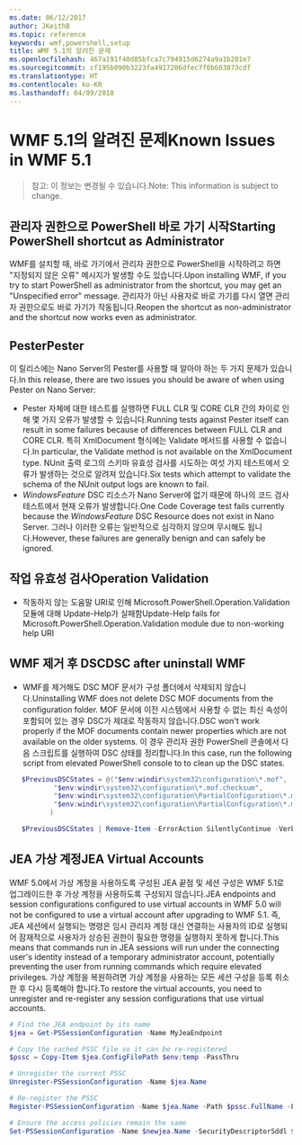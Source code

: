 ```yaml
---
ms.date: 06/12/2017
author: JKeithB
ms.topic: reference
keywords: wmf,powershell,setup
title: WMF 5.1의 알려진 문제
ms.openlocfilehash: 467a191f40d85bfca7c794915d6274a9a1b201e7
ms.sourcegitcommit: cf195b090b3223fa4917206dfec7f0b603873cdf
ms.translationtype: HT
ms.contentlocale: ko-KR
ms.lasthandoff: 04/09/2018
---
```

# <a name="known-issues-in-wmf-51"></a><span data-ttu-id="433e6-103">WMF 5.1의 알려진 문제</span><span class="sxs-lookup"><span data-stu-id="433e6-103">Known Issues in WMF 5.1</span></span> #

> <span data-ttu-id="433e6-104">참고: 이 정보는 변경될 수 있습니다.</span><span class="sxs-lookup"><span data-stu-id="433e6-104">Note: This information is subject to change.</span></span>

## <a name="starting-powershell-shortcut-as-administrator"></a><span data-ttu-id="433e6-105">관리자 권한으로 PowerShell 바로 가기 시작</span><span class="sxs-lookup"><span data-stu-id="433e6-105">Starting PowerShell shortcut as Administrator</span></span>
<span data-ttu-id="433e6-106">WMF를 설치할 때, 바로 가기에서 관리자 권한으로 PowerShell을 시작하려고 하면 "지정되지 않은 오류" 메시지가 발생할 수도 있습니다.</span><span class="sxs-lookup"><span data-stu-id="433e6-106">Upon installing WMF, if you try to start PowerShell as administrator from the shortcut, you may get an "Unspecified error" message.</span></span>
<span data-ttu-id="433e6-107">관리자가 아닌 사용자로 바로 가기를 다시 열면 관리자 권한으로도 바로 가기가 작동됩니다.</span><span class="sxs-lookup"><span data-stu-id="433e6-107">Reopen the shortcut as non-administrator and the shortcut now works even as administrator.</span></span>

## <a name="pester"></a><span data-ttu-id="433e6-108">Pester</span><span class="sxs-lookup"><span data-stu-id="433e6-108">Pester</span></span>
<span data-ttu-id="433e6-109">이 릴리스에는 Nano Server의 Pester를 사용할 때 알아야 하는 두 가지 문제가 있습니다.</span><span class="sxs-lookup"><span data-stu-id="433e6-109">In this release, there are two issues you should be aware of when using Pester on Nano Server:</span></span>

* <span data-ttu-id="433e6-110">Pester 자체에 대한 테스트를 실행하면 FULL CLR 및 CORE CLR 간의 차이로 인해 몇 가지 오류가 발생할 수 있습니다.</span><span class="sxs-lookup"><span data-stu-id="433e6-110">Running tests against Pester itself can result in some failures because of differences between FULL CLR and CORE CLR.</span></span> <span data-ttu-id="433e6-111">특히 XmlDocument 형식에는 Validate 메서드를 사용할 수 없습니다.</span><span class="sxs-lookup"><span data-stu-id="433e6-111">In particular, the Validate method is not available on the XmlDocument type.</span></span> <span data-ttu-id="433e6-112">NUnit 출력 로그의 스키마 유효성 검사를 시도하는 여섯 가지 테스트에서 오류가 발생하는 것으로 알려져 있습니다.</span><span class="sxs-lookup"><span data-stu-id="433e6-112">Six tests which attempt to validate the schema of the NUnit output logs are known to fail.</span></span>
* <span data-ttu-id="433e6-113">*WindowsFeature* DSC 리소스가 Nano Server에 없기 때문에 하나의 코드 검사 테스트에서 현재 오류가 발생합니다.</span><span class="sxs-lookup"><span data-stu-id="433e6-113">One Code Coverage test fails currently because the *WindowsFeature* DSC Resource does not exist in Nano Server.</span></span> <span data-ttu-id="433e6-114">그러나 이러한 오류는 일반적으로 심각하지 않으며 무시해도 됩니다.</span><span class="sxs-lookup"><span data-stu-id="433e6-114">However, these failures are generally benign and can safely be ignored.</span></span>

## <a name="operation-validation"></a><span data-ttu-id="433e6-115">작업 유효성 검사</span><span class="sxs-lookup"><span data-stu-id="433e6-115">Operation Validation</span></span>

* <span data-ttu-id="433e6-116">작동하지 않는 도움말 URI로 인해 Microsoft.PowerShell.Operation.Validation 모듈에 대해 Update-Help가 실패함</span><span class="sxs-lookup"><span data-stu-id="433e6-116">Update-Help fails for Microsoft.PowerShell.Operation.Validation module due to non-working help URI</span></span>

## <a name="dsc-after-uninstall-wmf"></a><span data-ttu-id="433e6-117">WMF 제거 후 DSC</span><span class="sxs-lookup"><span data-stu-id="433e6-117">DSC after uninstall WMF</span></span>
* <span data-ttu-id="433e6-118">WMF를 제거해도 DSC MOF 문서가 구성 폴더에서 삭제되지 않습니다.</span><span class="sxs-lookup"><span data-stu-id="433e6-118">Uninstalling WMF does not delete DSC MOF documents from the configuration folder.</span></span> <span data-ttu-id="433e6-119">MOF 문서에 이전 시스템에서 사용할 수 없는 최신 속성이 포함되어 있는 경우 DSC가 제대로 작동하지 않습니다.</span><span class="sxs-lookup"><span data-stu-id="433e6-119">DSC won't work properly if the MOF documents contain newer properties which are not available on the older systems.</span></span> <span data-ttu-id="433e6-120">이 경우 관리자 권한 PowerShell 콘솔에서 다음 스크립트를 실행하여 DSC 상태를 정리합니다.</span><span class="sxs-lookup"><span data-stu-id="433e6-120">In this case, run the following script from elevated PowerShell console to to clean up the DSC states.</span></span>
 ```powershell
    $PreviousDSCStates = @("$env:windir\system32\configuration\*.mof",
            "$env:windir\system32\configuration\*.mof.checksum",
            "$env:windir\system32\configuration\PartialConfiguration\*.mof",
            "$env:windir\system32\configuration\PartialConfiguration\*.mof.checksum"
           )

    $PreviousDSCStates | Remove-Item -ErrorAction SilentlyContinue -Verbose
 ```

## <a name="jea-virtual-accounts"></a><span data-ttu-id="433e6-121">JEA 가상 계정</span><span class="sxs-lookup"><span data-stu-id="433e6-121">JEA Virtual Accounts</span></span>
<span data-ttu-id="433e6-122">WMF 5.0에서 가상 계정을 사용하도록 구성된 JEA 끝점 및 세션 구성은 WMF 5.1로 업그레이드한 후 가상 계정을 사용하도록 구성되지 않습니다.</span><span class="sxs-lookup"><span data-stu-id="433e6-122">JEA endpoints and session configurations configured to use virtual accounts in WMF 5.0 will not be configured to use a virtual account after upgrading to WMF 5.1.</span></span>
<span data-ttu-id="433e6-123">즉, JEA 세션에서 실행되는 명령은 임시 관리자 계정 대신 연결하는 사용자의 ID로 실행되어 잠재적으로 사용자가 상승된 권한이 필요한 명령을 실행하지 못하게 합니다.</span><span class="sxs-lookup"><span data-stu-id="433e6-123">This means that commands run in JEA sessions will run under the connecting user's identity instead of a temporary administrator account, potentially preventing the user from running commands which require elevated privileges.</span></span>
<span data-ttu-id="433e6-124">가상 계정을 복원하려면 가상 계정을 사용하는 모든 세션 구성을 등록 취소한 후 다시 등록해야 합니다.</span><span class="sxs-lookup"><span data-stu-id="433e6-124">To restore the virtual accounts, you need to unregister and re-register any session configurations that use virtual accounts.</span></span>

```powershell
# Find the JEA endpoint by its name
$jea = Get-PSSessionConfiguration -Name MyJeaEndpoint

# Copy the cached PSSC file so it can be re-registered
$pssc = Copy-Item $jea.ConfigFilePath $env:temp -PassThru

# Unregister the current PSSC
Unregister-PSSessionConfiguration -Name $jea.Name

# Re-register the PSSC
Register-PSSessionConfiguration -Name $jea.Name -Path $pssc.FullName -Force

# Ensure the access policies remain the same
Set-PSSessionConfiguration -Name $newjea.Name -SecurityDescriptorSddl $jea.SecurityDescriptorSddl
```